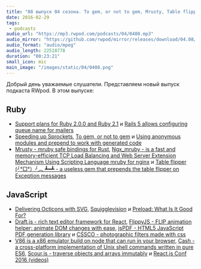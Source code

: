 ```yaml
---
title: "08 выпуск 04 сезона. To gem, or not to gem, Mrusty, Table flipper, Preload: What Is It Good For?, Draft.js, FlippyJS, CSSCO и прочее"
date: 2016-02-29
tags:
 - podcasts
audio_url: "https://mp3.rwpod.com/podcasts/04/0408.mp3"
audio_mirror: "https://github.com/rwpod/mirror/releases/download/04.08/0408.mp3"
audio_format: "audio/mpeg"
audio_length: 22518778
duration: "00:23:21"
small_icon: mic
main_image: "/images/static/04/0408.png"
---
```


Добрый день уважаемые слушатели. Представляем новый выпуск подкаста RWpod. В этом выпуске:

## Ruby

 - [Support plans for Ruby 2.0.0 and Ruby 2.1](https://www.ruby-lang.org/en/news/2016/02/24/support-plan-of-ruby-2-0-0-and-2-1/) и [Rails 5 allows configuring queue name for mailers](http://blog.bigbinary.com/2016/02/26/rails-5-allows-configuring-queue-name-for-mailers)
 - [Speeding up Sprockets](https://engineering.heroku.com/blogs/2016-02-18-speeding-up-sprockets/), [To gem, or not to gem](https://robots.thoughtbot.com/to-gem-or-not-to-gem) и [Using anonymous modules and prepend to work with generated code](https://blog.arkency.com/2016/02/using-anonymous-modules-and-prepend-to-work-with-generated-code/)
 - [Mrusty - mruby safe bindings for Rust](https://github.com/anima-engine/mrusty), [Ngx_mruby - is a fast and memory-efficient TCP Load Balancing and Web Server Extension Mechanism Using Scripting Language mruby for nginx](http://ngx.mruby.org/) и [Table flipper (╯°□°）╯︵ ┻━┻ - a useless gem that prepends the table flipper on Exception messages](https://github.com/iridakos/table_flipper)

## JavaScript

 - [Delivering Octicons with SVG](https://github.com/blog/2112-delivering-octicons-with-svg), [Squigglevision](https://css-tricks.com/squigglevision-in-css-and-svg/) и [Preload: What Is It Good For?](https://www.smashingmagazine.com/2016/02/preload-what-is-it-good-for/)
 - [Draft.js - rich text editor framework for React](http://facebook.github.io/draft-js/), [FlippyJS - FLIP animation helper; animate DOM changes with ease](http://birjolaxew.github.io/flippy.js/), [jsPDF - HTML5 JavaScript PDF generation library](http://mrrio.github.io/jsPDF/) и [CSSCO - photographic filters made with css](http://www.cssco.co/)
 - [V86 is a x86 emulator build on node that can run in your browser](http://copy.sh/v86/), [Cash - a cross-platform implementation of Unix shell commands written in pure ES6](https://github.com/dthree/cash/), [Scour.js - traverse objects and arrays immutably](http://ricostacruz.com/scour/) и [React.js Conf 2016 (videos)](https://www.youtube.com/playlist?list=PLb0IAmt7-GS0M8Q95RIc2lOM6nc77q1IY#reactjsconf2016)


<!--more-->
